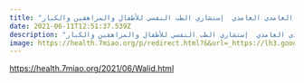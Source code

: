 ```yaml
---
title: "دكتور وليد الغامدي الغامدي  إستشاري الطب النفسي للأطفال والمراهقين والكبار "
date: 2021-06-11T12:51:37.539Z
description: "دكتور وليد الغامدي الغامدي  إستشاري الطب النفسي للأطفال والمراهقين والكبار "
image: https://health.7miao.org/p/redirect.html?&&url=_https://lh3.googleusercontent.com/-si96DR3m_RA/YMERStQ_toI/AAAAAAAAKG8/eiwp6hzf_uEeA41fykpqkbPWvhQMdwbDwCLcBGAsYHQ/image.png
---
```

<https://health.7miao.org/2021/06/Walid.html>